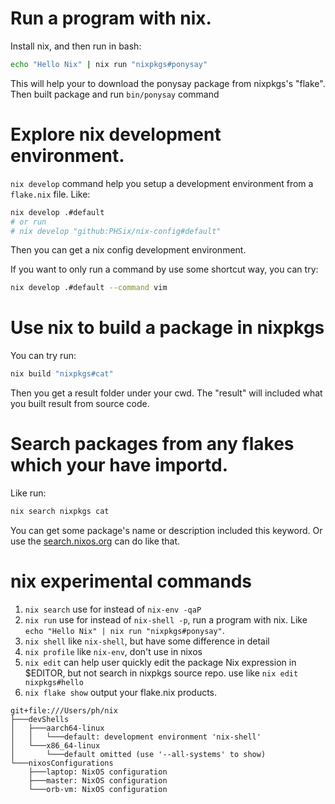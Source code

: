 # Run a program with nix.

Install nix, and then run in bash:
```bash
echo "Hello Nix" | nix run "nixpkgs#ponysay"
```

This will help your to download the ponysay package from nixpkgs's "flake". Then built package and run `bin/ponysay` command

# Explore nix development environment.

`nix develop` command help you setup a development environment from a `flake.nix` file. Like:
```bash
nix develop .#default
# or run
# nix develop "github:PHSix/nix-config#default"
```

Then you can get a nix config development environment.

If you want to only run a command by use some shortcut way, you can try:
```bash
nix develop .#default --command vim
```

# Use nix to build a package in nixpkgs

You can try run: 
```bash
nix build "nixpkgs#cat"
```
Then you get a result folder under your cwd. The "result" will included what you built result from source code.

# Search packages from any flakes which your have importd.

Like run:
```bash
nix search nixpkgs cat
```
You can get some package's name or description included this keyword.
Or use the [search.nixos.org](https://search.nixos.org) can do like that.

# nix experimental commands
1. `nix search`
use for instead of `nix-env -qaP`
2. `nix run`
use for instead of `nix-shell -p`, run a program with nix. Like `echo "Hello Nix" | nix run "nixpkgs#ponysay"`.
3. `nix shell`
like `nix-shell`, but have some difference in detail
4. `nix profile`
like `nix-env`, don't use in nixos
5. `nix edit`
can help user quickly edit the package Nix expression in $EDITOR, but not search in nixpkgs source repo. use like `nix edit nixpkgs#hello`
6. `nix flake show`
output your flake.nix products.
```
git+file:///Users/ph/nix
├───devShells
│   ├───aarch64-linux
│   │   └───default: development environment 'nix-shell'
│   └───x86_64-linux
│       └───default omitted (use '--all-systems' to show)
└───nixosConfigurations
    ├───laptop: NixOS configuration
    ├───master: NixOS configuration
    └───orb-vm: NixOS configuration
```
